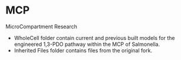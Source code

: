 # MCP
MicroCompartment Research

* WholeCell folder contain current and previous built models for the engineered 1,3-PDO pathway within the MCP of Salmonella.
* Inherited Files folder contains files from the original fork.
